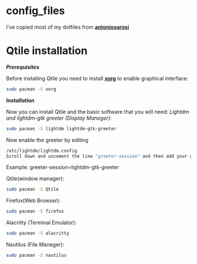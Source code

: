 # config_files

I've copied most of my dotfiles from **[antoniosarosi](https://github.com/antoniosarosi)**

# Qtile installation

***Prerequisites***

Before installing Qtile you need to install **[xorg](https://wiki.archlinux.org/index.php/Xorg)** to enable graphical interface:

```bash
sudo pacman -S xorg
```

***Installation***

Now you can install Qtile and the basic software that you will need:
*Lightdm and lightdm-gtk greeter (Display Maneger):*
```bash
sudo pacman -S lightdm lightdm-gtk-greeter
```
    
Now enable the greeter by editing
```bash
/etc/lightdm/lightdm.config
Scroll down and uncoment the line "greeter-session" and then add your greeter
```

Example: greeter-session=lightdm-gtk-greeter

Qtile(window manager):

```bash
sudo pacman -S Qtile    
```
Firefox(Web Browser):

```bash
sudo pacman -S firefox
```    

Alacritty (Terminal Emulator):
```bash
sudo pacman -S alacritty
```

Nautilus (File Maneger):
```bash
sudo pacman -S nautilus
```

